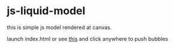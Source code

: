 # js-liquid-model
this is simple js model rendered at canvas. 

launch index.html or see [this](https://liquid-model.web.app/) and click anywhere to push bubbles
